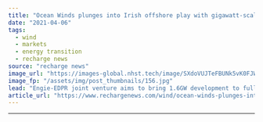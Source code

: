 ```yaml
---
title: "Ocean Winds plunges into Irish offshore play with gigawatt-scale Cailleach giant"
date: "2021-04-06"
tags: 
  - wind
  - markets
  - energy transition
  - recharge news
source: "recharge news"
image_url: "https://images-global.nhst.tech/image/SXdoVUJTeFBUNk5vK0FJWkd2VmhIbk1kVFZLV0FCY09DQUhKM1pKVktRbz0=/nhst/binary/a18892842265ea6f56372b8f7ffd127a"
image_fp: "/assets/img/post_thumbnails/156.jpg"
lead: "Engie-EDPR joint venture aims to bring 1.6GW development to full power by end of decade as Emerald Isle play take shape"
article_url: "https://www.rechargenews.com/wind/ocean-winds-plunges-into-irish-offshore-play-with-gigawatt-scale-cailleach-giant/2-1-991505"
---
```


---
